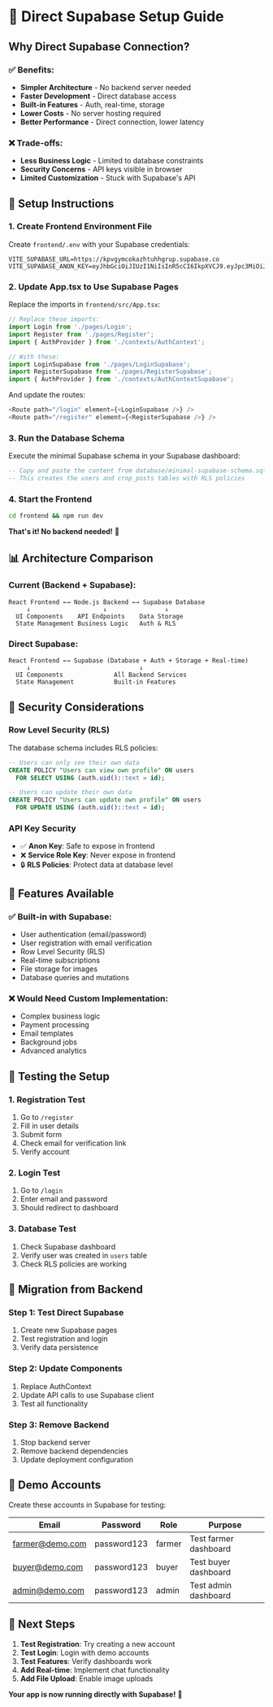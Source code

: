 # 🚀 Direct Supabase Setup Guide

## Why Direct Supabase Connection?

### ✅ **Benefits:**
- **Simpler Architecture** - No backend server needed
- **Faster Development** - Direct database access
- **Built-in Features** - Auth, real-time, storage
- **Lower Costs** - No server hosting required
- **Better Performance** - Direct connection, lower latency

### ❌ **Trade-offs:**
- **Less Business Logic** - Limited to database constraints
- **Security Concerns** - API keys visible in browser
- **Limited Customization** - Stuck with Supabase's API

## 🔧 Setup Instructions

### 1. Create Frontend Environment File

Create `frontend/.env` with your Supabase credentials:

```env
VITE_SUPABASE_URL=https://kpvgymcokazhtuhhgrup.supabase.co
VITE_SUPABASE_ANON_KEY=eyJhbGciOiJIUzI1NiIsInR5cCI6IkpXVCJ9.eyJpc3MiOiJzdXBhYmFzZSIsInJlZiI6Imtwdmd5bWNva2F6aHR1aGhncnVwIiwicm9sZSI6ImFub24iLCJpYXQiOjE3NTk3NjA5NDMsImV4cCI6MjA3NTMzNjk0M30.xJkEFyAzu63Y715T0E1vEwK5vg9o8VrhrbJeo5Jw4Qw
```

### 2. Update App.tsx to Use Supabase Pages

Replace the imports in `frontend/src/App.tsx`:

```typescript
// Replace these imports:
import Login from './pages/Login';
import Register from './pages/Register';
import { AuthProvider } from './contexts/AuthContext';

// With these:
import LoginSupabase from './pages/LoginSupabase';
import RegisterSupabase from './pages/RegisterSupabase';
import { AuthProvider } from './contexts/AuthContextSupabase';
```

And update the routes:

```typescript
<Route path="/login" element={<LoginSupabase />} />
<Route path="/register" element={<RegisterSupabase />} />
```

### 3. Run the Database Schema

Execute the minimal Supabase schema in your Supabase dashboard:

```sql
-- Copy and paste the content from database/minimal-supabase-schema.sql
-- This creates the users and crop_posts tables with RLS policies
```

### 4. Start the Frontend

```bash
cd frontend && npm run dev
```

**That's it! No backend needed!** 🎉

## 📊 Architecture Comparison

### Current (Backend + Supabase):
```
React Frontend ←→ Node.js Backend ←→ Supabase Database
     ↓                    ↓                ↓
  UI Components    API Endpoints    Data Storage
  State Management Business Logic   Auth & RLS
```

### Direct Supabase:
```
React Frontend ←→ Supabase (Database + Auth + Storage + Real-time)
     ↓                              ↓
  UI Components              All Backend Services
  State Management           Built-in Features
```

## 🔐 Security Considerations

### Row Level Security (RLS)
The database schema includes RLS policies:

```sql
-- Users can only see their own data
CREATE POLICY "Users can view own profile" ON users
  FOR SELECT USING (auth.uid()::text = id);

-- Users can update their own data
CREATE POLICY "Users can update own profile" ON users
  FOR UPDATE USING (auth.uid()::text = id);
```

### API Key Security
- ✅ **Anon Key**: Safe to expose in frontend
- ❌ **Service Role Key**: Never expose in frontend
- 🔒 **RLS Policies**: Protect data at database level

## 🚀 Features Available

### ✅ **Built-in with Supabase:**
- User authentication (email/password)
- User registration with email verification
- Row Level Security (RLS)
- Real-time subscriptions
- File storage for images
- Database queries and mutations

### ❌ **Would Need Custom Implementation:**
- Complex business logic
- Payment processing
- Email templates
- Background jobs
- Advanced analytics

## 🧪 Testing the Setup

### 1. Registration Test
1. Go to `/register`
2. Fill in user details
3. Submit form
4. Check email for verification link
5. Verify account

### 2. Login Test
1. Go to `/login`
2. Enter email and password
3. Should redirect to dashboard

### 3. Database Test
1. Check Supabase dashboard
2. Verify user was created in `users` table
3. Check RLS policies are working

## 🔄 Migration from Backend

### Step 1: Test Direct Supabase
1. Create new Supabase pages
2. Test registration and login
3. Verify data persistence

### Step 2: Update Components
1. Replace AuthContext
2. Update API calls to use Supabase client
3. Test all functionality

### Step 3: Remove Backend
1. Stop backend server
2. Remove backend dependencies
3. Update deployment configuration

## 📝 Demo Accounts

Create these accounts in Supabase for testing:

| Email | Password | Role | Purpose |
|-------|----------|------|---------|
| farmer@demo.com | password123 | farmer | Test farmer dashboard |
| buyer@demo.com | password123 | buyer | Test buyer dashboard |
| admin@demo.com | password123 | admin | Test admin dashboard |

## 🎯 Next Steps

1. **Test Registration**: Try creating a new account
2. **Test Login**: Login with demo accounts
3. **Test Features**: Verify dashboards work
4. **Add Real-time**: Implement chat functionality
5. **Add File Upload**: Enable image uploads

**Your app is now running directly with Supabase!** 🌱
